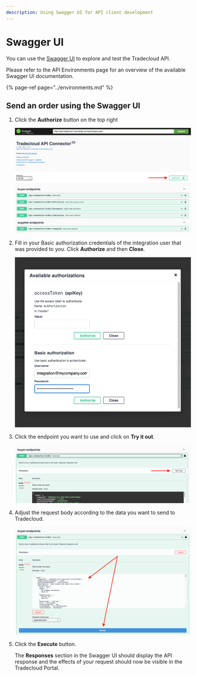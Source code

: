 ```yaml
---
description: Using Swagger UI for API client development
---
```


# Swagger UI

You can use the [Swagger UI](https://swagger.io/tools/swagger-ui/) to explore and test the Tradecloud API.

Please refer to the API Environments page for an overview of the available Swagger UI documentation.

{% page-ref page="../environments.md" %}

## Send an order using the Swagger UI

1. Click the **Authorize** button on the top right  

   ![](../../.gitbook/assets/step1.png)

2. Fill in your Basic authorization credentials of the integration user that was provided to you. Click **Authorize** and then **Close**.  

   ![](../../.gitbook/assets/step2.png)

3. Click the endpoint you want to use and click on **Try it out**.

   ![](../../.gitbook/assets/step3.png)

4. Adjust the request body according to the data you want to send to Tradecloud.

   ![](../../.gitbook/assets/step4.png)

5. Click the **Execute** button.  

   The **Responses** section in the Swagger UI should display the API response and the effects of your request should now be visible in the Tradecloud Portal.

